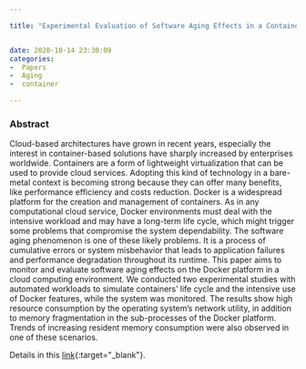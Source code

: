 ```yaml
---

title: "Experimental Evaluation of Software Aging Effects in a Container-Based Virtualization Platform"


date: 2020-10-14 23:30:09
categories:
-  Papers
-  Aging
-  container

---
```


### Abstract
Cloud-based architectures have grown in recent years, especially the interest in container-based solutions have sharply increased by enterprises worldwide. Containers are a form of lightweight virtualization that can be used to provide cloud services. Adopting this kind of technology in a bare- metal context is becoming strong because they can offer many benefits, like performance efficiency and costs reduction. Docker is a widespread platform for the creation and management of containers. As in any computational cloud service, Docker environments must deal with the intensive workload and may have a long-term life cycle, which might trigger some problems that compromise the system dependability. The software aging phenomenon is one of these likely problems. It is a process of cumulative errors or system misbehavior that leads to application failures and performance degradation throughout its runtime. This paper aims to monitor and evaluate software aging effects on the Docker platform in a cloud computing environment. We conducted two experimental studies with automated workloads to simulate containers’ life cycle and the intensive use of Docker features, while the system was monitored. The results show high resource consumption by the operating system’s network utility, in addition to memory fragmentation in the sub-processes of the Docker platform. Trends of increasing resident memory consumption were also observed in one of these scenarios.






Details in this [link](https://doi.org/10.1109/SMC42975.2020.9283358
){:target="_blank"}.
